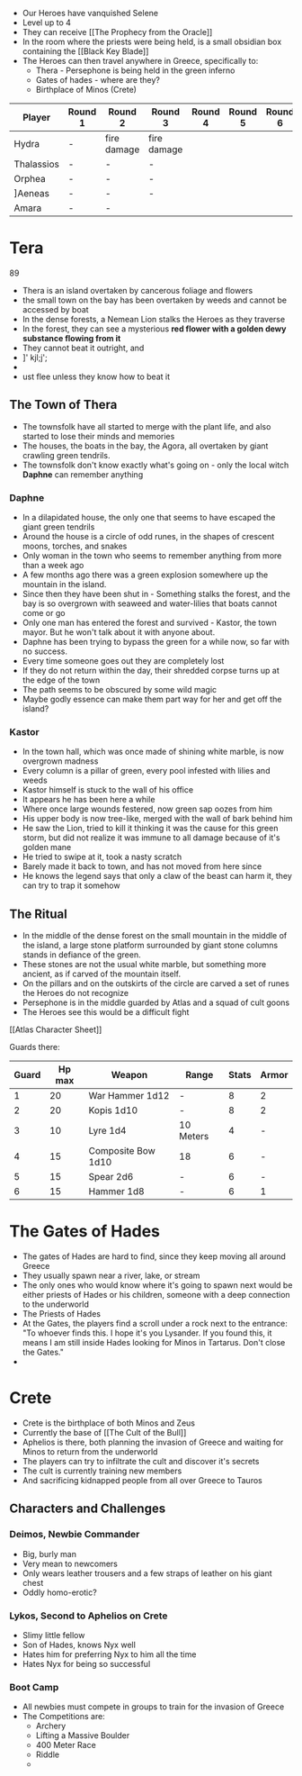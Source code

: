 - Our Heroes have vanquished Selene
- Level up to 4
- They can receive [[The Prophecy from the Oracle]] 
- In the room where the priests were being held, is a small obsidian box containing the [[Black Key Blade]]
- The Heroes can then travel anywhere in Greece, specifically to:
	- Thera - Persephone is being held in the green inferno
	- Gates of hades - where are they?
	- Birthplace of Minos (Crete)

| Player     | Round 1 | Round 2     | Round 3     | Round 4 | Round 5 | Round 6 | Round 7 |
| ---------- | ------- | ----------- | ----------- | ------- | ------- | ------- | ------- |
| Hydra      | -       | fire damage | fire damage |         |         |         |         |
| Thalassios | -       | -           | -           |         |         |         |         |
| Orphea     | -       | -           | -           |         |         |         |         |
| \]Aeneas   | -       | -           | -           |         |         |         |         |
| Amara      | -       | -           |             |         |         |         |         |


# Tera
89 
- Thera is an island overtaken by cancerous foliage and flowers
- the small town on the bay has been overtaken by weeds and cannot be accessed by boat 
- In the dense forests, a Nemean Lion stalks the Heroes as they traverse
- In the forest, they can see a mysterious **red flower with a golden dewy substance flowing from it**
- They cannot beat it outright, and 
- ]'                                                       kjl;j';
-  
-  ust flee unless they know how to beat it

## The Town of Thera
- The townsfolk have all started to merge with the plant life, and also started to lose their minds and memories
- The houses, the boats in the bay, the Agora, all overtaken by giant crawling green tendrils.
- The townsfolk don't know exactly what's going on - only the local witch **Daphne** can remember anything
### Daphne
- In a dilapidated house, the only one that seems to have escaped the giant green tendrils
- Around the house is a circle of odd runes, in the shapes of crescent moons, torches, and snakes
- Only woman in the town who seems to remember anything from more than a week ago 
- A few months ago there was a green explosion somewhere up the mountain in the island.
- Since then they have been shut in - Something stalks the forest, and the bay is so overgrown with seaweed and water-lilies  that boats cannot come or go
- Only one man has entered the forest and survived - Kastor, the town mayor. But he won't talk about it with anyone about.
- Daphne has been trying to bypass the green for a while now, so far with no success. 
- Every time someone goes out they are completely lost
- If they do not return within the day, their shredded corpse turns up at the edge of the town
- The path seems to be obscured by some wild magic
-  Maybe godly essence can make them part way for her and get off the island?
### Kastor
- In the town hall, which was once made of shining white marble, is now overgrown madness
- Every column is a pillar of green, every pool infested with lilies and weeds
- Kastor himself is stuck to the wall of his office
- It appears he has been here a while
- Where once large wounds festered, now green sap oozes from him
- His upper body is now tree-like, merged with the wall of bark behind him
- He saw the Lion, tried to kill it thinking it was the cause for this green storm, but did not realize it was immune to all damage because of it's golden mane
- He tried to swipe at it, took a nasty scratch
- Barely made it back to town, and has not moved from here since
- He knows the legend says that only a claw of the beast can harm it, they can try to trap it somehow

## The Ritual

- In the middle of the dense forest on the small mountain in the middle of the island, a large stone platform surrounded by giant stone columns stands in defiance of the green.
- These stones are not the usual white marble, but something more ancient, as if carved of the mountain itself.
- On the pillars and on the outskirts of the circle are carved a set of runes the Heroes do not recognize
- Persephone is in the middle guarded by Atlas and a squad of cult goons
- The Heroes see this would be a difficult fight

[[Atlas Character Sheet]]

Guards there:

| Guard | Hp max | Weapon             | Range     | Stats | Armor |
| ----- | ------ | ------------------ | --------- | ----- | ----- |
| 1     | 20     | War Hammer 1d12    | -         | 8     | 2     |
| 2     | 20     | Kopis 1d10         | -         | 8     | 2     |
| 3     | 10     | Lyre 1d4           | 10 Meters | 4     | -     |
| 4     | 15     | Composite Bow 1d10 | 18        | 6     | -     |
| 5     | 15     | Spear 2d6          | -         | 6     | -     |
| 6     | 15     | Hammer 1d8         | -         | 6     | 1     |

# The Gates of Hades

- The gates of Hades are hard to find, since they keep moving all around Greece
- They usually spawn near a river, lake, or stream
- The only ones who would know where it's going to spawn next would be either priests of Hades or his children, someone with a deep connection to the underworld
- The Priests of Hades 
- At the Gates, the players find a scroll under a rock next to the entrance:
  "To whoever finds this.
  I hope it's you Lysander.
  If you found this, it means I am still inside Hades looking for Minos in Tartarus. 
  Don't close the Gates."
- 

# Crete

- Crete is the birthplace of both Minos and Zeus
- Currently the base of [[The Cult of the Bull]]
- Aphelios is there, both planning the invasion of Greece and waiting for Minos to return from the underworld
- The players can try to infiltrate the cult and discover it's secrets
- The cult is currently training new members
- And sacrificing kidnapped people from all over Greece to Tauros
## Characters and Challenges

### Deimos, Newbie Commander
- Big, burly man
- Very mean to newcomers
- Only wears leather trousers and a few straps of leather on his giant chest
- Oddly homo-erotic? 

### Lykos, Second to Aphelios on Crete
- Slimy little fellow
- Son of Hades, knows Nyx well 
- Hates him for preferring Nyx to him all the time
- Hates Nyx for being so successful 

### Boot Camp
- All newbies must compete in groups to train for the invasion of Greece
- The Competitions are:
	- Archery
	- Lifting a Massive Boulder
	- 400 Meter Race
	- Riddle
	- 